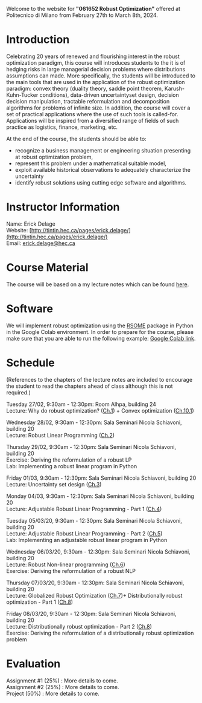 Welcome to the website for **"061652 Robust Optimization"** offered at Politecnico di Milano from February 27th to March 8th, 2024.

# Introduction

Celebrating 20 years of renewed and flourishing interest in the robust optimization paradigm, this course will introduces students to the it is of hedging risks in large managerial decision problems where distributions assumptions can made. More specifically, the students will be introduced to the main tools that are used in the application of the robust optimization paradigm: convex theory (duality theory, saddle point theorem, Karush-Kuhn-Tucker conditions), data-driven uncertaintyset design, decision decision manipulation, tractable reformulation and decomposition algorithms for problems of infinite size. In addition, the course will cover a set of practical applications where the use of such tools is called-for. Applications will be inspired from a diversified range of fields of such practice as logistics, finance, marketing, etc.

At the end of the course, the students should be able to:
- recognize a business management or engineering situation presenting at robust optimization problem,
- represent this problem under a mathematical suitable model,
- exploit available historical observations to adequately characterize the uncertainty
- identify robust solutions using cutting edge software and algorithms.

# Instructor Information

Name: Erick Delage  
Website: [http://tintin.hec.ca/pages/erick.delage/](http://tintin.hec.ca/pages/erick.delage/)  
Email: [erick.delage@hec.ca](mailto:erick.delage@hec.ca?subject=061652:)  


# Course Material

The course will be based on a my lecture notes which can be found [here](http://tintin.hec.ca/pages/erick.delage/MATH80624_LectureNotes.pdf).

# Software

We will implement robust optimization using the [RSOME](https://xiongpengnus.github.io/rsome/about) package in Python in the Google Colab environment. In order to prepare for the course, please make sure that you are able to run the following example: [Google Colab link](https://colab.research.google.com/drive/11N9LmKGqxn71tI-PjQ_GpUkthzbTax_E?usp=sharing).

# Schedule

(References to the chapters of the lecture notes are included to encourage the student to read the chapters ahead of class although this is not required.)

Tuesday 27/02, 9:30am - 12:30pm: Room Alhpa, building 24  
Lecture: Why do robust optimization? ([Ch.1](http://tintin.hec.ca/pages/erick.delage/MATH80624_LectureNotes.pdf)) + Convex optimization ([Ch.10.1](http://tintin.hec.ca/pages/erick.delage/MATH80624_LectureNotes.pdf))

Wednesday 28/02, 9:30am - 12:30pm: Sala Seminari Nicola Schiavoni, building 20  
Lecture: Robust Linear Programming ([Ch.2](http://tintin.hec.ca/pages/erick.delage/MATH80624_LectureNotes.pdf))

Thursday 29/02, 9:30am - 12:30pm: Sala Seminari Nicola Schiavoni, building 20  
Exercise: Deriving the reformulation of a robust LP  
Lab: Implementing a robust linear program in Python 

Friday 01/03, 9:30am - 12:30pm: Sala Seminari Nicola Schiavoni, building 20  
Lecture:  Uncertainty set design ([Ch.3](http://tintin.hec.ca/pages/erick.delage/MATH80624_LectureNotes.pdf))

Monday 04/03, 9:30am - 12:30pm: Sala Seminari Nicola Schiavoni, building 20  
Lecture: Adjustable Robust Linear Programming - Part 1 ([Ch.4](http://tintin.hec.ca/pages/erick.delage/MATH80624_LectureNotes.pdf))

Tuesday 05/03/20, 9:30am - 12:30pm: Sala Seminari Nicola Schiavoni, building 20  
Lecture: Adjustable Robust Linear Programming - Part 2 ([Ch.5](http://tintin.hec.ca/pages/erick.delage/MATH80624_LectureNotes.pdf))  
Lab: Implementing an adjustable robust linear program in Python  

Wednesday 06/03/20, 9:30am - 12:30pm: Sala Seminari Nicola Schiavoni, building 20  
Lecture: Robust Non-linear programming ([Ch.6](http://tintin.hec.ca/pages/erick.delage/MATH80624_LectureNotes.pdf))  
Exercise: Deriving the reformulation of a robust NLP

Thursday 07/03/20, 9:30am - 12:30pm: Sala Seminari Nicola Schiavoni, building 20  
Lecture: Globalized Robust Optimization ([Ch.7](http://tintin.hec.ca/pages/erick.delage/MATH80624_LectureNotes.pdf))+ Distributionally robust optimization - Part 1 ([Ch.8](http://tintin.hec.ca/pages/erick.delage/MATH80624_LectureNotes.pdf))

Friday 08/03/20, 9:30am - 12:30pm: Sala Seminari Nicola Schiavoni, building 20  
Lecture: Distributionally robust optimization - Part 2 ([Ch.8](http://tintin.hec.ca/pages/erick.delage/MATH80624_LectureNotes.pdf))  
Exercise: Deriving the reformulation of a distributionally robust optimization problem

# Evaluation

Assignment \#1 (25\%) : More details to come.  
Assignment \#2 (25\%) : More details to come.   
Project (50\%) : More details to come.  


